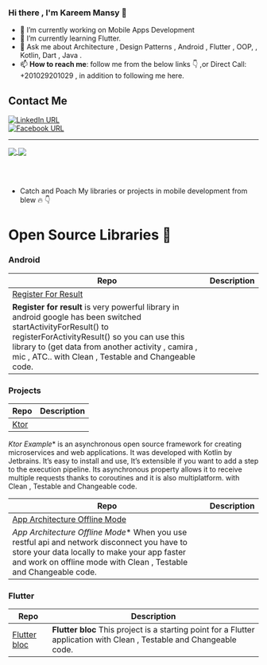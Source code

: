 ### Hi there , I'm Kareem Mansy 👋

- 🔭 I’m currently working on Mobile Apps Development
- 🌱 I’m currently learning Flutter.
- 💬 Ask me about Architecture , Design Patterns , Android , Flutter , OOP, , Kotlin, Dart , Java . 
- 📫 **How to reach me**: follow me from the below links :point_down: ,or Direct Call: +201029201029 , in addition to following me here.

## Contact Me

[![LinkedIn URL](https://img.shields.io/static/v1?color=green&label=linkedin&logo=linkedin&logoColor=blue&style=for-the-badge&message=Connect)](https://www.linkedin.com/in/kareem-mansy-98486312b/)
<br />
[![Facebook URL](https://img.shields.io/static/v1?color=green&label=Facebook&logo=Facebook&logoColor=blue&style=for-the-badge&message=Connect)](https://www.facebook.com/KareemMansy123)

<!-- /https://github.com/anuraghazra/github-readme-stats#themes -->
<hr/>
<a href="https://github.com/KareemMansy123">
  <img align="center" src="https://github-readme-stats.vercel.app/api?username=KareemMansy123&count_private=true&show_icons=true&theme=gruvbox&hide_border=false%22" />
</a>
<!-- <br /> -->
<a href="https://github.com/KareemMansy123">
  <img align="center" src="https://github-readme-stats.vercel.app/api/top-langs/?username=KareemMansy123&layout=compact&theme=synthwave&hide_border=false" />
</a>

<br /> <br /> 
 - Catch and Poach My libraries or projects in mobile development from blew 🔥 👇

# Open Source Libraries 🔔

### Android

|       **Repo**                                                                   |                     **Description**                                                                             |
| ------------------------- | -----------------------------------------------------------------------------------------------------------------------------------------------------------------------|
|   [Register For Result](https://github.com/KareemMansy123/register-for-result)
|  **Register for result** is very powerful library in android google has been switched startActivityForResult() to registerForActivityResult() so you can use this library to (get data from another activity , camira , mic , ATC.. with Clean , Testable and Changeable code.                                     |

### Projects

|       **Repo**                                                                   |                     **Description**                                                                             |
| ------------------------- | -----------------------------------------------------------------------------------------------------------------------------------------------------------------------|
|   [Ktor](https://github.com/KareemMansy123/Ktor_Example)
*Ktor Example** is an asynchronous open source framework for creating microservices and web applications. It was developed with Kotlin by Jetbrains. It’s easy to install and use, It’s extensible if you want to add a step to the execution pipeline. Its asynchronous property allows it to receive multiple requests thanks to coroutines and it is also multiplatform. with Clean , Testable and Changeable code. 

|       **Repo**                                                                   |                     **Description**                                                                             |
| ------------------------- | -----------------------------------------------------------------------------------------------------------------------------------------------------------------------|
|   [App Architecture Offline Mode](https://github.com/KareemMansy123/AppArchitectureOflineMode)
|  *App Architecture Offline Mode** When you use restful api and network disconnect you have to store your data locally to make your app faster and work on offline mode with Clean , Testable and Changeable code. 

### Flutter

|       **Repo**                                                                   |                     **Description**                                                                             |
| ------------------------- | -----------------------------------------------------------------------------------------------------------------------------------------------------------------------|
|   [Flutter bloc](https://github.com/KareemMansy123/Flutter_Bloc)   |  **Flutter bloc** This project is a starting point for a Flutter application with Clean , Testable and Changeable code.                                 |



<!--


<!--
**KareemMansy123/KareemMansy123** is a ✨ _special_ ✨ repository because its `README.md` (this file) appears on your GitHub profile.

Here are some ideas to get you started:

- 🔭 I’m currently working on ...
- 🌱 I’m currently learning ...
- 👯 I’m looking to collaborate on ...
- 🤔 I’m looking for help with ...
- 💬 Ask me about ...
- 📫 How to reach me: ...
- 😄 Pronouns: ...
- ⚡ Fun fact: ...
-->
